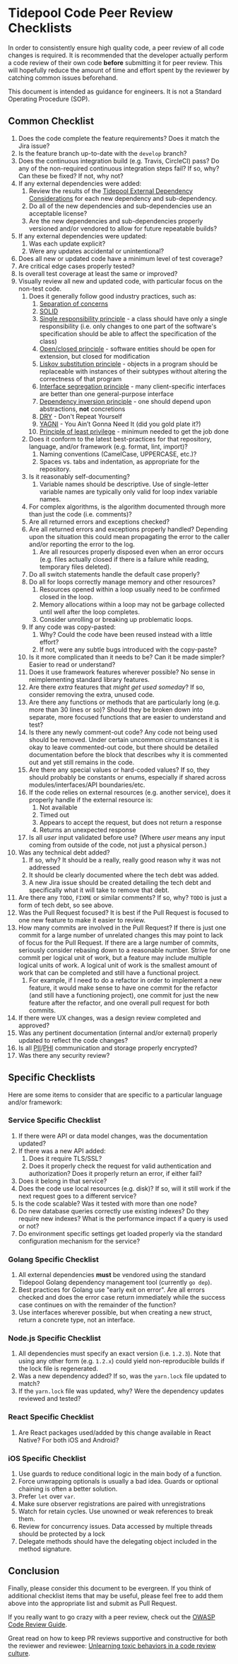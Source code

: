 # Tidepool Code Peer Review Checklists

In order to consistently ensure high quality code, a peer review of all code changes is required. It is recommended that the developer actually perform a code review of their own code **before** submitting it for peer review. This will hopefully reduce the amount of time and effort spent by the reviewer by catching common issues beforehand.

This document is intended as guidance for engineers. It is not a Standard Operating Procedure (SOP).

## Common Checklist

1. Does the code complete the feature requirements? Does it match the Jira issue?
2. Is the feature branch up-to-date with the `develop` branch?
3. Does the continuous integration build (e.g. Travis, CircleCI) pass? Do any of the non-required continuous integration steps fail? If so, why? Can these be fixed? If not, why not?
4. If any external dependencies were added:
    1. Review the results of the [Tidepool External Dependency Considerations] for each new dependency and sub-dependency.
    2. Do all of the new dependencies and sub-dependencies use an acceptable license?
    3. Are the new dependencies and sub-dependencies properly versioned and/or vendored to allow for future repeatable builds?
5. If any external dependencies were updated:
    1. Was each update explicit?
    2. Were any updates accidental or unintentional?
6. Does all new or updated code have a minimum level of test coverage?
7. Are critical edge cases properly tested?
8. Is overall test coverage at least the same or improved?
9. Visually review all new and updated code, with particular focus on the non-test code.
    1. Does it generally follow good industry practices, such as:
        1. [Separation of concerns](https://en.wikipedia.org/wiki/Separation_of_concerns)
        2. [SOLID](https://en.wikipedia.org/wiki/SOLID)
        3. [Single responsibility principle](https://en.wikipedia.org/wiki/Single_responsibility_principle) - a class should have only a single responsibility (i.e. only changes to one part of the software's specification should be able to affect the specification of the class)
        4. [Open/closed principle](https://en.wikipedia.org/wiki/Open/closed_principle) - software entities should be open for extension, but closed for modification
        5. [Liskov substitution principle](https://en.wikipedia.org/wiki/Liskov_substitution_principle) - objects in a program should be replaceable with instances of their subtypes without altering the correctness of that program
        6. [Interface segregation principle](https://en.wikipedia.org/wiki/Interface_segregation_principle) - many client-specific interfaces are better than one general-purpose interface
        7. [Dependency inversion principle](https://en.wikipedia.org/wiki/Dependency_inversion_principle) - one should depend upon abstractions, **not** concretions
        8. [DRY](https://en.wikipedia.org/wiki/Don%27t_repeat_yourself) - Don't Repeat Yourself
        9. [YAGNI](https://en.wikipedia.org/wiki/You_aren%27t_gonna_need_it) - You Ain’t Gonna Need It (did you gold plate it?)
        10. [Principle of least privilege](https://en.wikipedia.org/wiki/Principle_of_least_privilege) - minimum needed to get the job done
    2. Does it conform to the latest best-practices for that repository, language, and/or framework (e.g. format, lint, import)?
        1. Naming conventions (CamelCase, UPPERCASE, etc.)?
        2. Spaces vs. tabs and indentation, as appropriate for the repository.
    3. Is it reasonably self-documenting?
        1. Variable names should be descriptive. Use of single-letter variable names are typically only valid for loop index variable names.
    4. For complex algorithms, is the algorithm documented through more than just the code (i.e. comments)?
    5. Are all returned errors and exceptions checked?
    6. Are all returned errors and exceptions properly handled? Depending upon the situation this could mean propagating the error to the caller and/or reporting the error to the log.
        1. Are all resources properly disposed even when an error occurs (e.g. files actually closed if there is a failure while reading, temporary files deleted).
    7. Do all switch statements handle the default case properly?
    8. Do all for loops correctly manage memory and other resources?
        1. Resources opened within a loop usually need to be confirmed closed in the loop.
        2. Memory allocations within a loop may not be garbage collected until well after the loop completes.
        3. Consider unrolling or breaking up problematic loops.
    9. If any code was copy-pasted:
        1. Why? Could the code have been reused instead with a little effort?
        2. If not, were any subtle bugs introduced with the copy-paste?
    10. Is it more complicated than it needs to be? Can it be made simpler? Easier to read or understand?
    11. Does it use framework features wherever possible? No sense in reimplementing standard library features.
    12. Are there *extra* features that *might get used someday*? If so, consider removing the extra, unused code.
    13. Are there any functions or methods that are particularly long (e.g. more than 30 lines or so)? Should they be broken down into separate, more focused functions that are easier to understand and test?
    14. Is there any newly comment-out code? Any code not being used should be removed. Under certain uncommon circumstances it is okay to leave commented-out code, but there should be detailed documentation before the block that describes why it is commented out and yet still remains in the code.
    15. Are there any special values or hard-coded values? If so, they should probably be constants or enums, especially if shared across modules/interfaces/API boundaries/etc.
    16. If the code relies on external resources (e.g. another service), does it properly handle if the external resource is:
        1. Not available
        2. Timed out
        3. Appears to accept the request, but does not return a response
        4. Returns an unexpected response
    17. Is all *user* input validated before use? (Where *user* means any input coming from outside of the code, not just a physical person.)
10. Was any technical debt added?
    1. If so, why? It should be a really, really good reason why it was not addressed
    2. It should be clearly documented where the tech debt was added.
    3. A new Jira issue should be created detailing the tech debt and specifically what it will take to remove that debt.
11. Are there any `TODO`, `FIXME` or similar comments? If so, why? `TODO` is just a form of tech debt, so see above.
12. Was the Pull Request focused? It is best if the Pull Request is focused to one new feature to make it easier to review.
13. How many commits are involved in the Pull Request? If there is just one commit for a large number of unrelated changes this may point to lack of focus for the Pull Request. If there are a large number of commits, seriously consider rebasing down to a reasonable number. Strive for one commit per logical unit of work, but a feature may include multiple logical units of work. A logical unit of work is the smallest amount of work that can be completed and still have a functional project.
    1. For example, if I need to do a refactor in order to implement a new feature, it would make sense to have one commit for the refactor (and still have a functioning project), one commit for just the new feature after the refactor, and one overall pull request for both commits.
14. If there were UX changes, was a design review completed and approved?
15. Was any pertinent documentation (internal and/or external) properly updated to reflect the code changes?
16. Is all [PII]/[PHI] communication and storage properly encrypted?
17. Was there any security review?

## Specific Checklists

Here are some items to consider that are specific to a particular language and/or framework:

### Service Specific Checklist

1. If there were API or data model changes, was the documentation updated?
2. If there was a new API added:
    1. Does it require TLS/SSL?
    2. Does it properly check the request for valid authentication and authorization? Does it properly return an error, if either fail?
3. Does it belong in that service?
4. Does the code use local resources (e.g. disk)? If so, will it still work if the next request goes to a different service?
5. Is the code scalable? Was it tested with more than one node?
6. Do new database queries correctly use existing indexes? Do they require new indexes? What is the performance impact if a query is used or not?
7. Do environment specific settings get loaded properly via the standard configuration mechanism for the service?

### Golang Specific Checklist

1. All external dependencies **must** be vendored using the standard Tidepool Golang dependency management tool (currently `go dep`).
2. Best practices for Golang use "early exit on error". Are all errors checked and does the error case return immediately while the success case continues on with the remainder of the function?
3. Use interfaces wherever possible, but when creating a new struct, return a concrete type, not an interface.

### Node.js Specific Checklist

1. All dependencies must specify an exact version (i.e. `1.2.3`). Note that using any other form (e.g. `1.2.x`) could yield non-reproducible builds if the lock file is regenerated.
2. Was a new dependency added? If so, was the `yarn.lock` file updated to match?
3. If the `yarn.lock` file was updated, why? Were the dependency updates reviewed and tested?

### React Specific Checklist

1. Are React packages used/added by this change available in React Native? For both iOS and Android?

### iOS Specific Checklist

1. Use guards to reduce conditional logic in the main body of a function.
2. Force unwrapping optionals is usually a bad idea. Guards or optional chaining is often a better solution.
3. Prefer `let` over `var`.
4. Make sure observer registrations are paired with unregistrations
5. Watch for retain cycles. Use unowned or weak references to break them.
6. Review for concurrency issues. Data accessed by multiple threads should be protected by a lock
7. Delegate methods should have the delegating object included in the method signature.

## Conclusion

Finally, please consider this document to be evergreen. If you think of additional checklist items that may be useful, please feel free to add them above into the appropriate list and submit as Pull Request.

If you really want to go crazy with a peer review, check out the [OWASP Code Review Guide].

Great read on how to keep PR reviews supportive and constructive for both the reviewer and reviewee: [Unlearning toxic behaviors in a code review culture](https://medium.freecodecamp.org/unlearning-toxic-behaviors-in-a-code-review-culture-b7c295452a3c).

[Tidepool External Dependency Considerations]: external-code-dependency-considerations.md
[PII]: https://en.wikipedia.org/wiki/Personally_identifiable_information
[PHI]: https://en.wikipedia.org/wiki/Protected_health_information
[OWASP Code Review Guide]: https://www.owasp.org/images/2/2e/OWASP_Code_Review_Guide-V1_1.pdf
